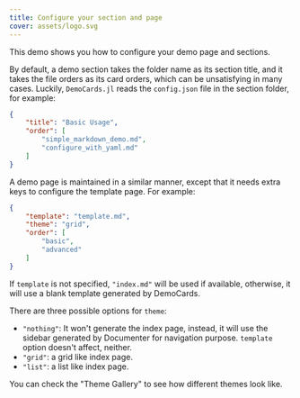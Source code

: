 ```yaml
---
title: Configure your section and page
cover: assets/logo.svg
---
```


This demo shows you how to configure your demo page and sections.

By default, a demo section takes the folder name as its section title, and it
takes the file orders as its card orders, which can be unsatisfying in many cases.
Luckily, `DemoCards.jl` reads the `config.json` file in the section folder, for example:

```json
{
    "title": "Basic Usage",
    "order": [
        "simple_markdown_demo.md",
        "configure_with_yaml.md"
    ]
}
```

A demo page is maintained in a similar manner, except that it needs extra keys to configure the template
page. For example:

```json
{
    "template": "template.md",
    "theme": "grid",
    "order": [
        "basic",
        "advanced"
    ]
}
```

If `template` is not specified, `"index.md"` will be used if available, otherwise, it will use a
blank template generated by DemoCards.

There are three possible options for `theme`:

* `"nothing"`: It won't generate the index page, instead, it will use the sidebar generated by
  Documenter for navigation purpose. `template` option doesn't affect, neither.
* `"grid"`: a grid like index page.
* `"list"`: a list like index page.

You can check the "Theme Gallery" to see how different themes look like.
